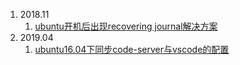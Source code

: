 1. 2018.11
   1. [ubuntu开机后出现recovering journal解决方案](blog/2018-11/ubuntu16.04_recovering_journal.html)
2. 2019.04
   1. [ubuntu16.04下同步code-server与vscode的配置](blog/2019-04/ubuntu_sync_code-server_with_vsc.html)